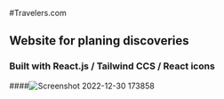 #Travelers.com
## Website for planing discoveries
### Built with React.js / Tailwind CCS / React icons
####![Screenshot 2022-12-30 173858](https://user-images.githubusercontent.com/118453949/210090967-fdca0419-da01-4a5c-a05f-fa1b12be05c9.png)
